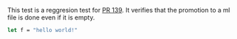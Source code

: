 This test is a reggresion test for [PR 139](https://github.com/realworldocaml/mdx/pull/139).
It verifies that the promotion to a ml file is done even if it is empty.

```ocaml file=sync_to_empty_ml.ml
let f = "hello world!"
```

